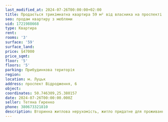 ```yaml
---
last_modified_at: 2024-07-26T00:00:00+02:00
title: Продається трикімнатна квартира 59 м² від власника на проспекті Відродження
seo: продам квартиру з меблями
uid: 1721988668
type: Квартира
rent:
rooms: '3'
surface: '59'
surface_land:
price: $47000
price_sqmt:
floor: '5'
floors: '5'
parking: Прибудинкова територія
region:
location: м. Луцьк
address: проспект Відродження, 6
object:
coordinates: 50.746309,25.380157
date: 2024-07-26T00:00:00.000Z
seller: Тетяна Гиренко
phone: 380673321810
description: Вторинна житлова нерухомість, житло придатне для проживання
---
```

